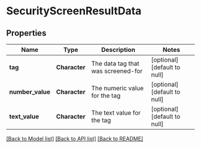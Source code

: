 # SecurityScreenResultData

## Properties
Name | Type | Description | Notes
------------ | ------------- | ------------- | -------------
**tag** | **Character** | The data tag that was screened-for | [optional] [default to null]
**number_value** | **Character** | The numeric value for the tag | [optional] [default to null]
**text_value** | **Character** | The text value for the tag | [optional] [default to null]

[[Back to Model list]](../README.md#documentation-for-models) [[Back to API list]](../README.md#documentation-for-api-endpoints) [[Back to README]](../README.md)


